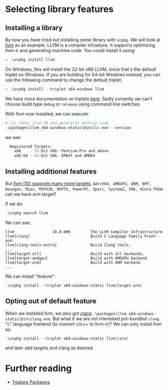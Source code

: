 # Selecting library features

## Installing a library

By now you have tried out installing some library with `vcpkg`. We will look at [llvm](https://llvm.org/) as an example.
LLVM is a compiler infrasture. It supports optimizing llvm-ir and generating machine code.
You could install it using:

```powershell
> .\vcpkg install llvm
```

On Windows, this will install the 32-bit x86 LLVM, since that's the default triplet on Windows.
If you are building for 64-bit Windows instead, you can use the following command to change the default triplet:

```powershell
> .\vcpkg install --triplet x64-windows llvm
```

We have more documentation on triplets [here](triplets.md).
Sadly currently we can't choose build type `debug` or `release` using command line switches.

With llvm now installed, we can execute:

```powershell
# llc takes llvm IR and generates machine code
.\packages\llvm_x64-windows-static\bin\llc.exe --version
```

we see:

```powershell
  Registered Targets:
    x86    - 32-bit X86: Pentium-Pro and above
    x86-64 - 64-bit X86: EM64T and AMD64
```

## Installing additional features

But [llvm (10) supports many more targets](https://llvm.org/docs/GettingStarted.html#local-llvm-configuration), `AArch64, AMDGPU, ARM, BPF, Hexagon, Mips, MSP430, NVPTX, PowerPC, Sparc, SystemZ, X86, XCore`.
How can we have arm target?

If we do:

```powershell
.\vcpkg search llvm
```

We can see:

```
llvm                 10.0.0#6         The LLVM Compiler Infrastructure
llvm[clang]                           Build C Language Family Front-end.
llvm[clang-tools-extra]               Build Clang tools.
...
llvm[target-all]                      Build with all backends.
llvm[target-amdgpu]                   Build with AMDGPU backend.
llvm[target-arm]                      Build with ARM backend.
...
```

We can install "feature":

```powershell
.\vcpkg install --triplet x64-windows-static llvm[target-arm]
```

## Opting out of default feature
When we installed llvm, we also got [clang](https://clang.llvm.org/) `.\packages\llvm_x64-windows-static\bin\clang.exe`. But what if we are not interested pre-bundled `clang`
"c" language frontend (to convert c/c++ to llvm-ir)?
We can only install llvm as:
```powershell
.\vcpkg install --triplet x64-windows-static llvm[core]
```

and later add targets and clang as desired.

# Further reading
- [Feature Packages](specifications/feature-packages.md)

